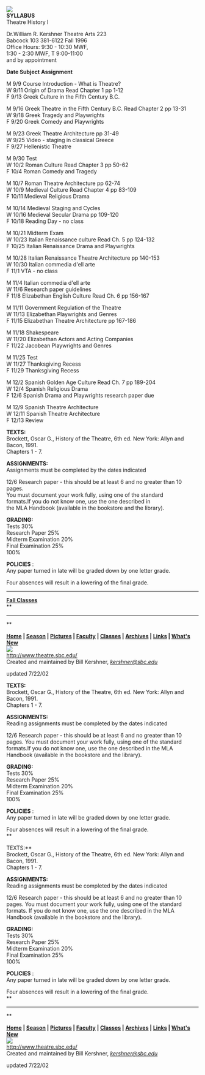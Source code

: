 ![](../gif/LOGO%20COLOR.GIF)  
**SYLLABUS**  
Theatre History I

Dr.William R. Kershner Theatre Arts 223  
Babcock 103 381-6122 Fall 1996  
Office Hours: 9:30 - 10:30 MWF,  
1:30 - 2:30 MWF, T 9:00-11:00  
and by appointment  
  
**Date Subject** **Assignment**  
  
M 9/9 Course Introduction - What is Theatre?  
W 9/11 Origin of Drama Read Chapter 1 pp 1-12  
F 9/13 Greek Culture in the Fifth Century B.C.  
  
M 9/16 Greek Theatre in the Fifth Century B.C. Read Chapter 2 pp 13-31  
W 9/18 Greek Tragedy and Playwrights  
F 9/20 Greek Comedy and Playwrights  
  
M 9/23 Greek Theatre Architecture pp 31-49  
W 9/25 Video - staging in classical Greece  
F 9/27 Hellenistic Theatre  
  
M 9/30 Test  
W 10/2 Roman Culture Read Chapter 3 pp 50-62  
F 10/4 Roman Comedy and Tragedy  
  
M 10/7 Roman Theatre Architecture pp 62-74  
W 10/9 Medieval Culture Read Chapter 4 pp 83-109  
F 10/11 Medieval Religious Drama  
  
M 10/14 Medieval Staging and Cycles  
W 10/16 Medieval Secular Drama pp 109-120  
F 10/18 Reading Day - no class  
  
M 10/21 Midterm Exam  
W 10/23 Italian Renaissance culture Read Ch. 5 pp 124-132  
F 10/25 Italian Renaissance Drama and Playwrights  
  
M 10/28 Italian Renaissance Theatre Architecture pp 140-153  
W 10/30 Italian commedia d'ell arte  
F 11/1 VTA - no class  
  
M 11/4 Italian commedia d'ell arte  
W 11/6 Research paper guidelines  
F 11/8 Elizabethan English Culture Read Ch. 6 pp 156-167  
  
M 11/11 Government Regulation of the Theatre  
W 11/13 Elizabethan Playwrights and Genres  
F 11/15 Elizabethan Theatre Architecture pp 167-186  
  
M 11/18 Shakespeare  
W 11/20 Elizabethan Actors and Acting Companies  
F 11/22 Jacobean Playwrights and Genres  
  
M 11/25 Test  
W 11/27 Thanksgiving Recess  
F 11/29 Thanksgiving Recess  
  
M 12/2 Spanish Golden Age Culture Read Ch. 7 pp 189-204  
W 12/4 Spanish Religious Drama  
F 12/6 Spanish Drama and Playwrights research paper due  
  
M 12/9 Spanish Theatre Architecture  
W 12/11 Spanish Theatre Architecture  
F 12/13 Review  
  
**TEXTS:**  
Brockett, Oscar G., History of the Theatre, 6th ed. New York: Allyn and Bacon,
1991.  
Chapters 1 - 7.  
  
**ASSIGNMENTS:**  
Assignments must be completed by the dates indicated  
  
12/6 Research paper - this should be at least 6 and no greater than 10 pages.  
You must document your work fully, using one of the standard  
formats.If you do not know one, use the one described in  
the MLA Handbook (available in the bookstore and the library).  
  
  
**GRADING:**  
Tests 30%  
Research Paper 25%  
Midterm Examination 20%  
Final Examination 25%  
100%  
  
  
**POLICIES** :  
Any paper turned in late will be graded down by one letter grade.  
  
Four absences will result in a lowering of the final grade.  

* * *

  
**[Fall Classes](FallClasses00.html)**  
**

* * *

**

**[Home](../index.html) | [Season](../home/SCHEDULE.html) |
[Pictures](../home/Pictures.html) | [Faculty](../home/faculty.html) |
[Classes](../home/Mission.html) | [Archives](../home/archives.html) |
[Links](../home/Links.html) | [What's New](../home/WhatsNew.html)**  
[![](../gif/sbt%20Banner.GIF)](../index.html)  
http://www.theatre.sbc.edu/  
Created and maintained by Bill Kershner,
_[kershner@sbc.edu](mailto:kershner@sbc.edu)_

updated 7/22/02

  
  
  
  
  
  
  
  
  
  
  
  
  
  
  
  
  
  
  
  
  
  
  
  
  
  
  
  
  
  
  
  
  
  
  
  
  
  
  
  
  
  
  
  
  
  
  
  
  
  
  
  
  
  
  
  
  
  
  
  
  
  
  
  
  
**TEXTS:**  
Brockett, Oscar G., History of the Theatre, 6th ed. New York: Allyn and Bacon,
1991.  
Chapters 1 - 7.  
  
**ASSIGNMENTS:**  
Reading assignments must be completed by the dates indicated  
  
  
12/6 Research paper - this should be at least 6 and no greater than 10 pages.
You must document your work fully, using one of the standard formats.If you do
not know one, use the one described in the MLA Handbook (available in the
bookstore and the library).  
  
  
**GRADING:**  
Tests 30%  
Research Paper 25%  
Midterm Examination 20%  
Final Examination 25%  
100%  
  
  
**POLICIES** :  
Any paper turned in late will be graded down by one letter grade.  
  
Four absences will result in a lowering of the final grade.  
**  
  
  
  
  
  
  
  
  
  
  
  
  
  
  
  
  
  
  
  
  
TEXTS:**  
Brockett, Oscar G., History of the Theatre, 6th ed. New York: Allyn and Bacon,
1991.  
Chapters 1 - 7.  
  
**ASSIGNMENTS:**  
Reading assignments must be completed by the dates indicated  
  
  
12/6 Research paper - this should be at least 6 and no greater than 10 pages.
You must document your work fully, using one of the standard formats. If you
do not know one, use the one described in the MLA Handbook (available in the
bookstore and the library).  
  
  
**GRADING:**  
Tests 30%  
Research Paper 25%  
Midterm Examination 20%  
Final Examination 25%  
100%  
  
  
**POLICIES** :  
Any paper turned in late will be graded down by one letter grade.  
  
Four absences will result in a lowering of the final grade.  
**

* * *

**

**[Home](../index.html) | [Season](../home/SCHEDULE.html) |
[Pictures](../home/Pictures.html) | [Faculty](../home/faculty.html) |
[Classes](../home/Mission.html) | [Archives](../home/archives.html) |
[Links](../home/Links.html) | [What's New](../home/WhatsNew.html)**  
[![](../gif/sbt%20Banner.GIF)](../index.html)  
http://www.theatre.sbc.edu/  
Created and maintained by Bill Kershner,
_[kershner@sbc.edu](mailto:kershner@sbc.edu)_

updated 7/22/02

